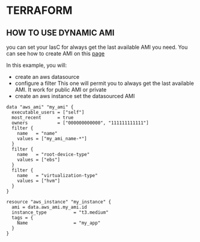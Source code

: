 # TERRAFORM

## HOW TO USE DYNAMIC AMI
you can set your IasC for always get the last available AMI you need.
You can see how to create AMI on this [page](../packer/01_use_packer.md)

In this example, you will:
- create an aws datasource
- configure a filter
    This one will permit you to always get the last available AMI. It work for public AMI or private
- create an aws instance
    set the datasourced AMI
```
data "aws_ami" "my_ami" {
  executable_users = ["self"]
  most_recent      = true
  owners           = ["000000000000", "111111111111"]
  filter {
    name   = "name"
    values = ["my_ami_name-*"]
  }
  filter {
    name   = "root-device-type"
    values = ["ebs"]
  }
  filter {
    name   = "virtualization-type"
    values = ["hvm"]
  }
}

resource "aws_instance" "my_instance" {
  ami = data.aws_ami.my_ami.id
  instance_type          = "t3.medium"
  tags = {
    Name                 = "my_app"
  }
}
```